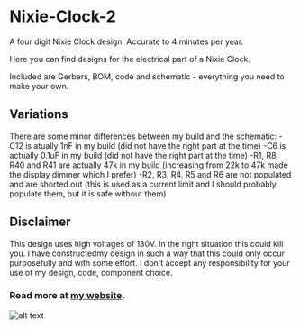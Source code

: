 # Nixie-Clock-2
A four digit Nixie Clock design. Accurate to 4 minutes per year.

Here you can find designs for the electrical part of a Nixie Clock.

Included are Gerbers, BOM, code and schematic - everything you need to make your own.

## Variations
There are some minor differences between my build and the schematic:
-C12 is atually 1nF in my build (did not have the right part at the time)
-C6 is actually 0.1uF in my build (did not have the right part at the time)
-R1, R8, R40 and R41 are actually 47k in my build (increasing from 22k to 47k made the display dimmer which I prefer)
-R2, R3, R4, R5 and R6 are not populated and are shorted out (this is used as a current limit and I should probably populate them, but it is safe without them)

## Disclaimer
This design uses high voltages of 180V. In the right situation this could kill you. I have constructedmy design in such a way that this could only occur purposefully and with some effort. I don't accept any responsibility for your use of my design, code, component choice.

### Read more at [my website](projects.matthollands.com/category/nixie-clock/).

![alt text](https://keepdevelopingprojects.files.wordpress.com/2015/08/finished.jpg)
